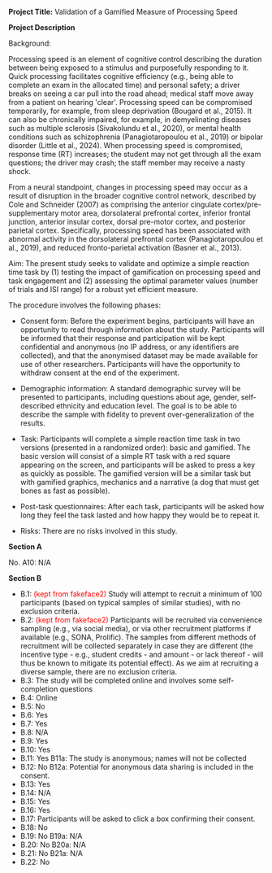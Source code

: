 **Project Title:** Validation of a Gamified Measure of Processing Speed

**Project Description**

Background:

Processing speed is an element of cognitive control describing the duration between being exposed to a stimulus and purposefully responding to it. Quick processing facilitates cognitive efficiency (e.g., being able to complete an exam in the allocated time) and personal safety; a driver breaks on seeing a car pull into the road ahead; medical staff move away from a patient on hearing 'clear'. Processing speed can be compromised temporarily, for example, from sleep deprivation (Bougard et al., 2015). It can also be chronically impaired, for example, in demyelinating diseases such as multiple sclerosis (Sivakolundu et al., 2020), or mental health conditions such as schizophrenia (Panagiotaropoulou et al., 2019) or bipolar disorder (Little et al., 2024). When processing speed is compromised, response time (RT) increases; the student may not get through all the exam questions; the driver may crash; the staff member may receive a nasty shock.

From a neural standpoint, changes in processing speed may occur as a result of disruption in the broader cognitive control network, described by Cole and Schneider (2007) as comprising the anterior cingulate cortex/pre-supplementary motor area, dorsolateral prefrontal cortex, inferior frontal junction, anterior insular cortex, dorsal pre-motor cortex, and posterior parietal cortex. Specifically, processing speed has been associated with abnormal activity in the dorsolateral prefrontal cortex (Panagiotaropoulou et al., 2019), and reduced fronto-parietal activation (Basner et al., 2013).

Aim: The present study seeks to validate and optimize a simple reaction time task by (1) testing the impact of gamification on processing speed and task engagement and (2) assessing the optimal parameter values (number of trials and ISI range) for a robust yet efficient measure.

The procedure involves the following phases:


- Consent form: Before the experiment begins, participants will have an opportunity to read through information about the study. 
Participants will be informed that their response and participation will be kept confidential and anonymous (no IP address, or any identifiers are collected), and that the anonymised dataset may be made available for use of other researchers. 
Participants will have the opportunity to withdraw consent at the end of the experiment.

- Demographic information: A standard demographic survey will be presented to participants, including questions about age, gender, self-described ethnicity and education level. 
The goal is to be able to describe the sample with fidelity to prevent over-generalization of the results.

- Task: Participants will complete a simple reaction time task in two versions (presented in a randomized order): basic and gamified. 
The basic version will consist of a simple RT task with a red square appearing on the screen, and participants will be asked to press a key as quickly as possible. 
The gamified version will be a similar task but with gamified graphics, mechanics and a narrative (a dog that must get bones as fast as possible). 

- Post-task questionnaires: After each task, participants will be asked how long they feel the task lasted and how happy they would be to repeat it.

- Risks: There are no risks involved in this study.

**Section A**

No.
A10: N/A

**Section B**

- B.1: <font color="red">(kept from fakeface2)</font> Study will attempt to recruit a minimum of 100 participants (based on typical samples of similar studies), with no exclusion criteria.
- B.2: <font color="red">(kept from fakeface2)</font> Participants will be recruited via convenience sampling (e.g., via social media), or via other recruitment platforms if available (e.g., SONA, Prolific). The samples from different methods of recruitment will be collected separately in case they are different (the incentive type - e.g., student credits - and amount - or lack thereof - will thus be known to mitigate its potential effect). As we aim at recruiting a diverse sample, there are no exclusion criteria.
- B.3: The study will be completed online and involves some self-completion questions
- B.4: Online
- B.5: No
- B.6: Yes
- B.7: Yes
- B.8: N/A
- B.9: Yes
- B.10: Yes
- B.11: Yes
    B11a: The study is anonymous; names will not be collected
- B.12: No
    B12a: Potential for anonymous data sharing is included in the consent.
- B.13: Yes
- B.14: N/A
- B.15: Yes
- B.16: Yes
- B.17: Participants will be asked to click a box confirming their consent.
- B.18: No
- B.19: No
    B19a: N/A
- B.20: No
    B20a: N/A
- B.21: No
    B21a: N/A
- B.22: No